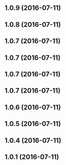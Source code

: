 <a name="1.0.9"></a>
## 1.0.9 (2016-07-11)



<a name="1.0.8"></a>
## 1.0.8 (2016-07-11)



<a name="1.0.7"></a>
## 1.0.7 (2016-07-11)



<a name="1.0.7"></a>
## 1.0.7 (2016-07-11)



<a name="1.0.7"></a>
## 1.0.7 (2016-07-11)



<a name="1.0.7"></a>
## 1.0.7 (2016-07-11)



<a name="1.0.6"></a>
## 1.0.6 (2016-07-11)



<a name="1.0.5"></a>
## 1.0.5 (2016-07-11)



<a name="1.0.4"></a>
## 1.0.4 (2016-07-11)



<a name="1.0.3"></a>
## 1.0.1 (2016-07-11)















